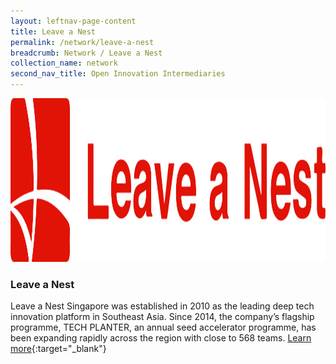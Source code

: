 ```yaml
---
layout: leftnav-page-content
title: Leave a Nest
permalink: /network/leave-a-nest
breadcrumb: Network / Leave a Nest
collection_name: network
second_nav_title: Open Innovation Intermediaries
---
```


<a href="https://lne.st/">
<img src="/images/partners/LVN.jpg" alt="1" style="width:1393px;height:262px">
</a>

<h3>Leave a Nest </h3>

Leave a Nest Singapore was established in 2010 as the leading deep tech innovation platform in Southeast Asia. Since 2014, the company’s flagship programme, TECH PLANTER, an annual seed accelerator programme, has been expanding rapidly across the region with close to 568 teams.
[Learn more](https://lne.st/){:target="_blank"}
